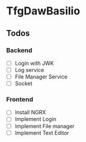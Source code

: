# TfgDawBasilio

## Todos

### Backend
- [ ] Login with JWK
- [ ] Log service
- [ ] File Manager Service
- [ ] Socket

### Frontend
- [ ] Install NGRX
- [ ] Implement Login
- [ ] Implement File manager
- [ ] Implement Text Editor
